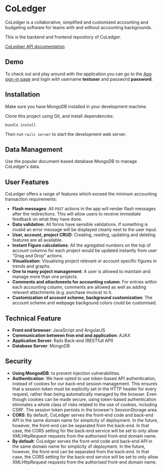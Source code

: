 CoLedger
=====================

CoLedger is a collaborative, simplified and customized accounting and budgeting software for teams with and without accounting backgrounds.

This is the backend and frontend repository of CoLedger.

[CoLedger API documentation](http://docs.coledger.apiary.io)

## Demo

To check out and play around with the application you can go to the [App sign-in page](https://coledgerapp.herokuapp.com/users/sign_in) and login with username **testuser** and password **password**.

## Installation

Make sure you have MongoDB installed in your development machine.

Clone this project using Git, and install dependencies:

```
bundle install
```

Then run `rails server` to start the development web server.

## Data Management
Use the popular document-based database MongoDB to manage CoLedger's data.

## User Features

CoLedger offers a range of features which exceed the mininum accounting transaction requirements:

* **Flash messages**: All `POST` actions in the app will render flash messages after the redirections. This will allow users to receive immediate feedback on what they have done.
* **Data validation**: All forms have sensible validations. If something is invalid an error message will be displayed clearly next to the user input.
* **User, account, project CRUD**: Creating, reading, updating and deleting features are all available.
* **Instant Figure calculations**: All the agregated numbers on the top of account columns for each project would be updated instantly from user "Drag and Drop" actions.
* **Visualisation**: Visualising project relevant or account specific figures in trends and graphs.
* **One to many poject management**: A user is allowed to maintain and manage more than one projects.  
* **Comments and attachments for accounting column**: For entries within each accounting column, comments are allowed as well as adding relevant attachments (e.g. purchase invoice) to it.
* **Customization of account scheme, background customization**: The account scheme and webpage backgound colors could be customised.

## Technical Feature
* **Front end browser**: JavaScript and AngularJS
* **Communication between fron end and application**: AJAX
* **Application Server**: Rails Back-end (RESTfull API)
* **Database Server**: MongoDB

## Security
* **Using MongodDB**: to prevent injection vulnerabilities.
* **Authentication**: We have opted to use token-based API authentication, instead of cookies for our back-end session management. This ensures that a session token must be explicitly set in the HTTP header for every request, rather than being automatically managed by the browser. Even though cookies can be made secure, using token-based authentication eliminates a whole class of risks related to the use of cookies, including CSRF. The session token persists in the browser's SessionStorage area.
* **CORS**: By default, CoLedger serves the front-end code and back-end API in the same domain name for simplicity of deployment. In the future, however, the front-end can be separated from the back-end. In that case, the CORS setting for the back-end service will be set to only allow XMLHttpRequest requests from the authorised front-end domain name.
* **By default**: CoLedger serves the front-end code and back-end API in the same domain name for simplicity of deployment. In the future, however, the front-end can be separated from the back-end. In that case, the CORS setting for the back-end service will be set to only allow XMLHttpRequest requests from the authorised front-end domain name.

